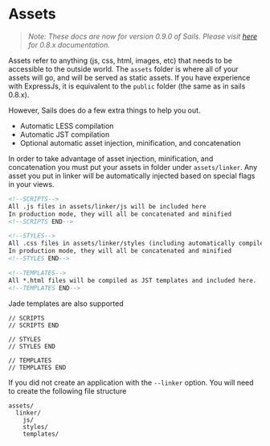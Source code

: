 # Assets
> _Note: These docs are now for version 0.9.0 of Sails.  Please visit [here](http://08x.sailsjs.org) for 0.8.x documentation._

Assets refer to anything (js, css, html, images, etc) that needs to be accessible to the outside world. 
The `assets` folder is where all of your assets will go, and will be served as static assets. 
If you have experience with ExpressJs, it is equivalent to the `public` folder (the same as in sails 0.8.x).  

However, Sails does do a few extra things to help you out.
 - Automatic LESS compilation
 - Automatic JST compilation
 - Optional automatic asset injection, minification, and concatenation

In order to take advantage of asset injection, minification, and concatenation you must put your assets in folder under 
`assets/linker`. Any asset you put in linker will be automatically injected based on special flags in your views.
```html
<!--SCRIPTS-->
All .js files in assets/linker/js will be included here
In production mode, they will all be concatenated and minified
<!--SCRIPTS END-->

<!--STYLES-->
All .css files in assets/linker/styles (including automatically compile ones from LESS) will be included here
In production mode, they will all be concatenated and minified
<!--STYLES END-->

<!--TEMPLATES-->
All *.html files will be compiled as JST templates and included here.
<!--TEMPLATES END-->
```
Jade templates are also supported
```jade
// SCRIPTS
// SCRIPTS END

// STYLES
// STYLES END

// TEMPLATES
// TEMPLATES END
```

If you did not create an application with the `--linker` option. You will need to create the following file structure
```
assets/
  linker/
    js/
    styles/
    templates/
```
